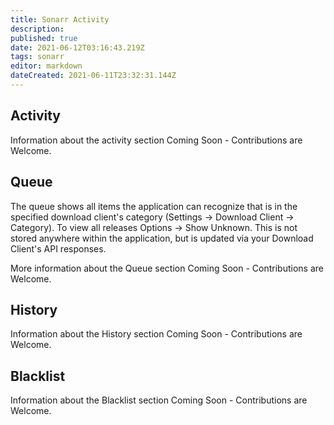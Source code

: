 ```yaml
---
title: Sonarr Activity
description: 
published: true
date: 2021-06-12T03:16:43.219Z
tags: sonarr
editor: markdown
dateCreated: 2021-06-11T23:32:31.144Z
---
```


## Activity

Information about the activity section Coming Soon - Contributions are Welcome.

## Queue

The queue shows all items the application can recognize that is in the specified download client's category (Settings -> Download Client -> Category). To view all releases Options -> Show Unknown. This is not stored anywhere within the application, but is updated via your Download Client's API responses.

More information about the Queue section Coming Soon - Contributions are Welcome.

## History

Information about the History section Coming Soon - Contributions are Welcome.

## Blacklist

Information about the Blacklist section Coming Soon - Contributions are Welcome.
